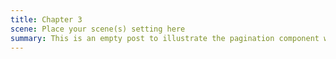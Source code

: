 ```yaml
---
title: Chapter 3
scene: Place your scene(s) setting here
summary: This is an empty post to illustrate the pagination component with Pixyll.
---
```

